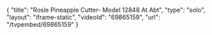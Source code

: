 {
    "title": "Rosle Pineapple Cutter- Model 12848 At Abt",
    "type": "solo",
    "layout": "iframe-static",
    "videoId": "69865159",
    "url": "\/tvpembed\/69865159"
}